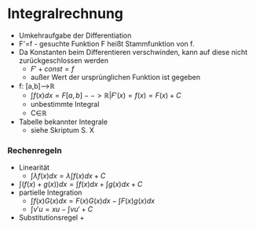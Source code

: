 # Integralrechnung
+ Umkehraufgabe der Differentiation
+ F'=f - gesuchte Funktion F heißt Stammfunktion von f.
+ Da Konstanten beim Differentieren verschwinden, kann auf diese nicht zurückgeschlossen werden
	+ $F'+const = f$
	+ außer Wert der ursprünglichen Funktion ist gegeben
+ f: [a,b]-->ℝ
	+ $\int f(x)dx={F[a,b]-->ℝ|F'(x)=f(x)}=F(x)+C$
	+ unbestimmte Integral
	+ C∈ℝ
+ Tabelle bekannter Integrale
	+ siehe Skriptum S. X

### Rechenregeln
+ Linearität
	+ $\int λf(x)dx=λ\int f(x)dx+C$
+ $\int (f(x)+g(x))dx=\int f(x)dx + \int g(x)dx + C$
+ partielle Integration
	+ $\int f(x)G(x)dx=F(x)G(x)dx-\int F(x)g(x)dx$
	+ $\int v'u =xu-\int v u' + C$
+ Substitutionsregel
	+ 